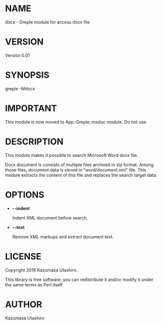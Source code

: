 # NAME

docx - Greple module for access docx file

# VERSION

Version 0.01

# SYNOPSIS

greple -Mdocx

# IMPORTANT

This module is now moved to App::Greple::msdoc module.
Do not use.

# DESCRIPTION

This module makes it possible to search Microsoft Word docx file.

Docx document is consists of multiple files archived in zip format.
Among those files, document data is stored in "word/document.xml"
file.  This module extracts the content of this file and replaces the
search target data.

# OPTIONS

- **--indent**

    Indent XML document before search.

- **--text**

    Remove XML markups and extract document text.

# LICENSE

Copyright 2018 Kazumasa Utashiro.

This library is free software; you can redistribute it and/or modify
it under the same terms as Perl itself.

# AUTHOR

Kazumasa Utashiro
